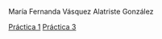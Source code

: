 María Fernanda Vásquez Alatriste González

[Práctica 1](./práctica_1.md)
[Práctica 3](https://github.com/spacewaffle02/Pr-ctica3_LenguajesInterpretados.git)
